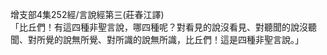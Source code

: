增支部4集252經/言說經第三(莊春江譯)  
「比丘們！有這四種非聖言說，哪四種呢？對看見的說沒看見、對聽聞的說沒聽聞、對所覺的說無所覺、對所識的說無所識，比丘們！這是四種非聖言說。」  
  
  
